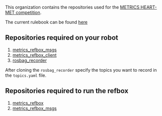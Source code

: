 This organization contains the repositories used for the [METRICS HEART-MET competition](https://metricsproject.eu/healthcare/).

The current rulebook can be found [here](https://github.com/HEART-MET/rulebook)

## Repositories required on your robot
1. [metrics_refbox_msgs](https://github.com/HEART-MET/metrics_refbox_msgs)
2. [metrics_refbox_client](https://github.com/HEART-MET/metrics_refbox_client)
3. [rosbag_recorder](https://github.com/HEART-MET/rosbag_recorder)

After cloning the `rosbag_recorder` specify the topics you want to record in the `topics.yaml` file.


## Repositories required to run the refbox
1. [metrics_refbox](https://github.com/HEART-MET/metrics_refbox)
2. [metrics_refbox_msgs](https://github.com/HEART-MET/metrics_refbox_msgs)

